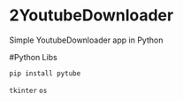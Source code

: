 # 2YoutubeDownloader
Simple YoutubeDownloader app in Python

#Python Libs

`pip install pytube`

`tkinter`
`os`
